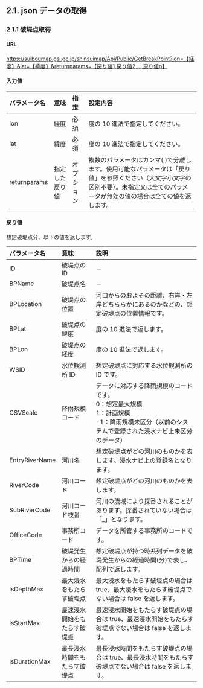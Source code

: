 ## 2.1. json データの取得

### 2.1.1 破堤点取得

#### URL
https://suiboumap.gsi.go.jp/shinsuimap/Api/Public/GetBreakPoint?lon=【経度】&lat=【緯度】&returnparams=【戻り値1,戻り値2,…,戻り値n】

#### 入力値

| パラメータ名   | 意味             | 指定     | 設定内容                                                                                                                                |
| :------------- | :--------------- | :------- | :-------------------------------------------------------------------------------------------------------------------------------------- |
| lon            | 経度             | 必須     | 度の 10 進法で指定してください。                                                                                                        |
| lat            | 緯度             | 必須     | 度の 10 進法で指定してください。                                                                                                        |
| returnparams   | 指定した戻り値   | オプション | 複数のパラメータはカンマ(,)で分離します。使用可能なパラメータは「戻り値」を参照ください（大文字小文字の区別不要）。未指定又は全てのパラメータが無効の値の場合は全ての値を返します。 |

#### 戻り値

想定破堤点分、以下の値を返します。

| パラメータ名     | 意味                     | 説明                                                                                                                                |
| :--------------- | :----------------------- | :---------------------------------------------------------------------------------------------------------------------------------- |
| ID               | 破堤点の ID              | －                                                                                                                                  |
| BPName           | 破堤点名                 | －                                                                                                                                  |
| BPLocation       | 破堤点の位置             | 河口からのおよその距離、右岸・左岸どちららかにあるのかなどの、想定破堤点の位置情報です。                                                    |
| BPLat            | 破堤点の緯度             | 度の 10 進法で返します。                                                                                                            |
| BPLon            | 破堤点の経度             | 度の 10 進法で返します。                                                                                                            |
| WSID             | 水位観測所 ID            | 想定破堤点に対応する水位観測所の ID です。                                                                                            |
| CSVScale         | 降雨規模コード           | データに対応する降雨規模のコードです。<br>0：想定最大規模<br>1：計画規模<br>-1：降雨規模未区分（以前のシステムで登録された浸水ナビ上未区分のデータ） |
| EntryRiverName   | 河川名                   | 想定破堤点がどの河川のものかを表します。浸水ナビ上の登録名となります。                                                                      |
| RiverCode        | 河川コード               | 想定破堤点がどの河川のものかを表します。                                                                                            |
| SubRiverCode     | 河川コード枝番           | 河川の流域により採番されることがあります。採番されていない場合は「_」となります。                                                       |
| OfficeCode       | 事務所コード             | データを所管する事務所のコードです。                                                                                                |
| BPTime           | 破堤発生からの経過時間   | 想定破堤点が持つ時系列データを破堤発生からの経過時間(分)で表し、配列で返します。                                                        |
| isDepthMax       | 最大浸水をもたらす破堤点 | 最大浸水をもたらす破堤点の場合は true、最大浸水をもたらす破堤点でない場合は false を返します。                                                |
| isStartMax       | 最速浸水開始をもたらす破堤点 | 最速浸水開始をもたらす破堤点の場合は true、最速浸水開始をもたらす破堤点でない場合は false を返します。                                  |
| isDurationMax    | 最長浸水時間をもたらす破堤点 | 最長浸水時間をもたらす破堤点の場合は true、最長浸水時間をもたらす破堤点でない場合は false を返します。                                |
